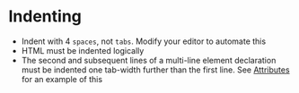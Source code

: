 # Indenting

- Indent with 4 `spaces`, not `tabs`. Modify your editor to automate this
- HTML must be indented logically
- The second and subsequent lines of a multi-line element declaration must be
indented one tab-width further than the first line. See [Attributes](../attributes)
for an example of this
